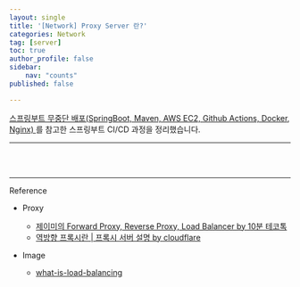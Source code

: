 ```yaml
---
layout: single
title: '[Network] Proxy Server 란?'
categories: Network
tag: [server]
toc: true 
author_profile: false
sidebar:
    nav: "counts"
published: false

---
```


<a href = "https://www.youtube.com/watch?v=c2lC3qc7UwY&list=PLcyPfaKZ8Ykg4OkqAhFgwLvASs5T_-UjE"> 스프링부트 무중단 배포(SpringBoot, Maven, AWS EC2, Github Actions, Docker, Nginx) </a> 를 참고한 스프링부트 CI/CD 과정을 정리했습니다. 

------





<br>
<br>

----
Reference
- Proxy
    - <a href = 'https://www.youtube.com/watch?v=YxwYhenZ3BE'>제이미의 Forward Proxy, Reverse Proxy, Load Balancer by 10분 테코톡</a>
    - <a href = 'https://www.cloudflare.com/ko-kr/learning/cdn/glossary/reverse-proxy/'>역방향 프록시란 | 프록시 서버 설명 by cloudflare</a>

- Image
    - <a href = 'https://www.haproxy.com/blog/what-is-load-balancing'>what-is-load-balancing</a>



